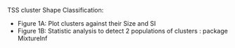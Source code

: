 TSS cluster Shape Classification:
- Figure 1A: Plot clusters against their Size and SI
- Figure 1B: Statistic analysis to detect 2 populations of clusters : package MixtureInf

